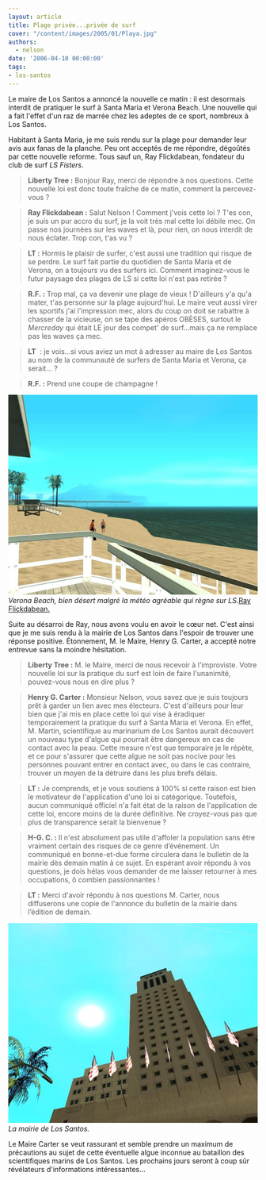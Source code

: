```yaml
---
layout: article
title: Plage privée...privée de surf
cover: "/content/images/2005/01/Playa.jpg"
authors:
  - nelson
date: '2006-04-10 00:00:00'
tags:
- los-santos
---
```


Le maire de Los Santos a annoncé la nouvelle ce matin : il est desormais interdit de pratiquer le surf à Santa Maria et Verona Beach. Une nouvelle qui a fait l'effet d'un raz de marrée chez les adeptes de ce sport, nombreux à Los Santos.

Habitant à Santa Maria, je me suis rendu sur la plage pour demander leur avis aux fanas de la planche. Peu ont acceptés de me répondre, dégoûtés par cette nouvelle reforme. Tous sauf un, Ray Flickdabean, fondateur du club de surf _LS Fisters_.

> **Liberty Tree :** Bonjour Ray, merci de répondre à nos questions. Cette nouvelle loi est donc toute fraîche de ce matin, comment la percevez-vous ?

> **Ray Flickdabean :** Salut Nelson ! Comment j'vois cette loi ? T'es con, je suis un pur accro du surf, je la voit très mal cette loi débile mec. On passe nos journées sur les waves et là, pour rien, on nous interdit de nous éclater. Trop con, t'as vu ?

> **LT&nbsp;:** Hormis le plaisir de surfer, c'est aussi une tradition qui risque de se perdre. Le surf fait partie du quotidien de Santa Maria et de Verona, on a toujours vu des surfers ici. Comment imaginez-vous le futur paysage des plages de LS si cette loi n'est pas retirée ?

> **R.F.&nbsp;:** Trop mal, ça va devenir une plage de vieux ! D'ailleurs y'a qu'a mater, t'as personne sur la plage aujourd'hui. Le maire veut aussi virer les sportifs j'ai l'impression mec, alors du coup on doit se rabattre à chasser de la vicieuse, on se tape des apéros OBÈSES, surtout le _Mercreday_ qui était LE jour des compet' de surf...mais ça ne remplace pas les waves ça mec.

> **LT** &nbsp;: je vois...si vous aviez un mot à adresser au maire de Los Santos au nom de la communauté de surfers de Santa Maria et Verona, ça serait... ?

> **R.F.&nbsp;:** Prend une coupe de champagne !

![Verona Beach, bien désert malgré la météo agréable qui règne sur LS.](/content/images/2005/01/Playa.jpg)
_Verona Beach, bien désert malgré la météo agréable qui règne sur LS._[Ray Flickdabean.](/content/images/2005/01/flickdabean.jpg)

Suite au désarroi de Ray, nous avons voulu en avoir le cœur net. C'est ainsi que je me suis rendu à la mairie de Los Santos dans l'espoir de trouver une réponse positive. Étonnement, M. le Maire,&nbsp;Henry G. Carter,&nbsp;a accepté notre entrevue sans la moindre hésitation.

> **Liberty Tree :** M. le Maire, merci de nous recevoir à l'improviste. Votre nouvelle loi sur la pratique du surf est loin de faire l'unanimité, pouvez-vous nous en dire plus ?

> **Henry G. Carter :** Monsieur Nelson, vous savez que je suis toujours prêt à garder un lien avec mes électeurs. C'est d'ailleurs pour leur bien que j'ai mis en place cette loi qui vise à éradiquer temporairement la pratique du surf à Santa Maria et Verona. En effet, M. Martin, scientifique au marinarium de Los Santos aurait découvert un nouveau type d'algue qui pourrait être dangereux en cas de contact avec la peau. Cette mesure n'est que temporaire je le répète, et ce pour s'assurer que cette algue ne soit pas nocive pour les personnes pouvant entrer en contact avec, ou dans le cas contraire, trouver un moyen de la détruire dans les plus brefs délais.

> **LT :** Je comprends, et je vous soutiens à 100% si cette raison est bien le motivateur de l'application d'une loi si catégorique. Toutefois, aucun communiqué officiel n'a fait état de la raison de l'application de cette loi, encore moins de la durée définitive. Ne croyez-vous pas que plus de transparence serait la bienvenue ?

> **H-G. C. :** Il n'est absolument pas utile d'affoler la population sans être vraiment certain des risques de ce genre d’événement. Un communiqué en bonne-et-due forme circulera dans le bulletin de la mairie dès demain matin à ce sujet. En espérant avoir répondu à vos questions, je dois hélas vous demander de me laisser retourner à mes occupations, ô combien passionnantes !

> **LT :** Merci d'avoir répondu à nos questions M. Carter, nous diffuserons une copie de l'annonce du bulletin de la mairie dans l’édition de demain.

![La mairie de Los Santos.](/content/images/2005/01/city_hall.jpg)
_La mairie de Los Santos._

Le Maire Carter se veut rassurant et semble prendre&nbsp;un maximum de précautions au sujet de cette éventuelle algue inconnue au bataillon des scientifiques marins de Los Santos. Les prochains jours seront à coup sûr révélateurs d'informations intéressantes...